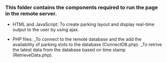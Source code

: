 ### This folder contains the components required to run the page in the remote server.

* HTML and JavaScript: To create parking layout and display real-time output to the user by using ajax.

* PHP files: _To connect to the remote database and the add the availability of parking slots to the database (ConnectDB.php).
             _To retrive the latest data from the database based on time stamp (RetrieveData.php).
